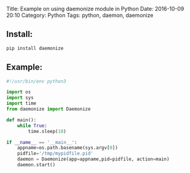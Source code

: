 Title: Example on using daemonize module in Python
Date: 2016-10-09 20:10
Category: Python
Tags: python, daemon, daemonize

Install:
--------

```bash
pip install daemonize
```

Example:
--------

```python
#!/usr/bin/env python3

import os
import sys
import time
from daemonize import Daemonize

def main():
    while True:
        time.sleep(10)

if __name__ == '__main__':
    appname=os.path.basename(sys.argv[0])
    pidfile='/tmp/mypidfile.pid'
    daemon = Daemonize(app=appname,pid=pidfile, action=main)
    daemon.start()

```
